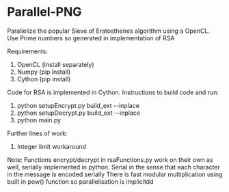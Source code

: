 # Parallel-PNG
Parallelize the popular Sieve of Eratosthenes algorithm using a OpenCL.
Use Prime numbers so generated in implementation of RSA

Requirements:
1) OpenCL (install separately)
2) Numpy (pip install)
3) Cython (pip install)

Code for RSA is implemented in Cython.
Instructions to build code and run:
1) python setupEncrypt.py build_ext --inplace
2) python setupDecrypt.py build_ext --inplace
3) python main.py

Further lines of work:
1) Integer limit workaround

Note:
Functions encrypt/decrypt in rsaFunctions.py work on their own as well, serially implemented in python.
Serial in the sense that each character in the message is encoded serially
There is fast modular multiplication using built in pow() function so parallelisation is implicitdd
